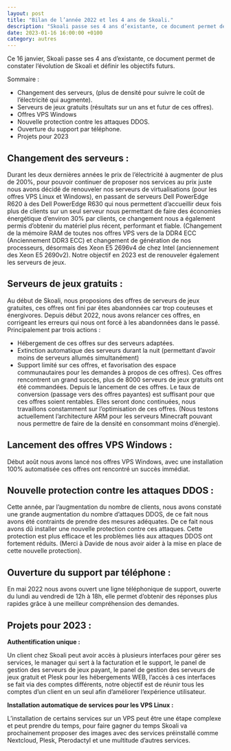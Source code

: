```yaml
---
layout: post
title: "Bilan de l’année 2022 et les 4 ans de Skoali."
description: "Skoali passe ses 4 ans d’existante, ce document permet de constater l’évolution de Skoali et définir les objectifs futurs."
date: 2023-01-16 16:00:00 +0100
category: autres
---
```


Ce 16 janvier, Skoali passe ses 4 ans d’existante, ce document permet de constater l’évolution de Skoali et définir les objectifs futurs.

Sommaire :
-	Changement des serveurs, (plus de densité pour suivre le coût de l’électricité qui augmente).
-	Serveurs de jeux gratuits (résultats sur un ans et futur de ces offres).
-	Offres VPS Windows
-	Nouvelle protection contre les attaques DDOS.
-	Ouverture du support par téléphone.
-	Projets pour 2023

## Changement des serveurs :

Durant les deux dernières années le prix de l’électricité à augmenter de plus de 200%, pour pouvoir continuer de proposer nos services au prix juste nous avons décidé de renouveler nos serveurs de virtualisations (pour les offres VPS Linux et Windows), en passant de serveurs Dell PowerEdge R620 à des Dell PowerEdge R630 qui nous permettent d’accueillir deux fois plus de clients sur un seul serveur nous permettant de faire des économies énergétique d’environ 30% par clients, ce changement nous a également permis d’obtenir du matériel plus récent, performant et fiable. (Changement de la mémoire RAM de toutes nos offres VPS vers de la DDR4 ECC (Anciennement DDR3 ECC) et changement de génération de nos processeurs, désormais des Xeon E5 2696v4 de chez Intel (anciennement des Xeon E5 2690v2).
Notre objectif en 2023 est de renouveler également les serveurs de jeux.

## Serveurs de jeux gratuits :

Au début de Skoali, nous proposions des offres de serveurs de jeux gratuites, ces offres ont fini par êtes abandonnées car trop couteuses et énergivores.
Depuis début 2022, nous avons relancer ces offres, en corrigeant les erreurs qui nous ont forcé à les abandonnées dans le passé. Principalement par trois actions :
-	Hébergement de ces offres sur des serveurs adaptées.
-	Extinction automatique des serveurs durant la nuit (permettant d’avoir moins de serveurs allumés simultanément)
-	Support limité sur ces offres, et favorisation des espace communautaires pour les demandes à propos de ces offres).
Ces offres rencontrent un grand succès, plus de 8000 serveurs de jeux gratuits ont été commandées. Depuis le lancement de ces offres.
Le taux de conversion (passage vers des offres payantes) est suffisant pour que ces offres soient rentables. Elles seront donc continuées, nous travaillons constamment sur l’optimisation de ces offres. (Nous testons actuellement l’architecture ARM pour les serveurs Minecraft pouvant nous permettre de faire de la densité en consommant moins d’énergie).

## Lancement des offres VPS Windows :

Début août nous avons lancé nos offres VPS Windows, avec une installation 100% automatisée ces offres ont rencontré un succès immédiat. 

## Nouvelle protection contre les attaques DDOS :

Cette année, par l’augmentation du nombre de clients, nous avons constaté une grande augmentation du nombre d’attaques DDOS, de ce fait nous avons été contraints de prendre des mesures adéquates. De ce fait nous avons dû installer une nouvelle protection contre ces attaques. Cette protection est plus efficace et les problèmes liés aux attaques DDOS ont fortement réduits. (Merci à Davide de nous avoir aider à la mise en place de cette nouvelle protection).

## Ouverture du support par téléphone :

En mai 2022 nous avons ouvert une ligne téléphonique de support, ouverte du lundi au vendredi de 12h à 18h, elle permet d’obtenir des réponses plus rapides grâce à une meilleur compréhension des demandes.

## Projets pour 2023 :

__Authentification unique :__

Un client chez Skoali peut avoir accès à plusieurs interfaces pour gérer ses services, le manager qui sert à la facturation et le support, le panel de gestion des serveurs de jeux payant, le panel de gestion des serveurs de jeux gratuit et Plesk pour les hébergements WEB, l’accès à ces interfaces se fait via des comptes différents, notre objectif est de réunir tous les comptes d’un client en un seul afin d’améliorer l’expérience utilisateur.

__Installation automatique de services pour les VPS Linux :__

L’installation de certains services sur un VPS peut être une étape complexe et peut prendre du temps, pour faire gagner du temps Skoali va prochainement proposer des images avec des services préinstallé comme Nextcloud, Plesk, Pterodactyl et une multitude d’autres services.
